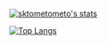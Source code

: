 [![sktometometo's stats](https://github-readme-stats.vercel.app/api?username=sktometometo&count_private=true&show_icons=true)](https://github.com/sktometometo)

[![Top Langs](https://github-readme-stats.vercel.app/api/top-langs/?username=sktometometo)](https://github.com/sktometometo/github-readme-stats)

<!--
**sktometometo/sktometometo** is a ✨ _special_ ✨ repository because its `README.md` (this file) appears on your GitHub profile.

Here are some ideas to get you started:

- 🔭 I’m currently working on ...
- 🌱 I’m currently learning ...
- 👯 I’m looking to collaborate on ...
- 🤔 I’m looking for help with ...
- 💬 Ask me about ...
- 📫 How to reach me: ...
- 😄 Pronouns: ...
- ⚡ Fun fact: ...
-->
